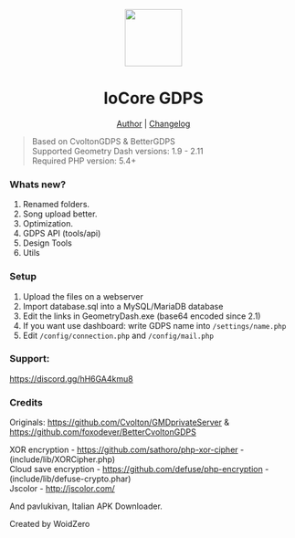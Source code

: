 <div align="center">
<p>
    <img width="100" src="https://woidzero.xyz/assets/iocore.png">
</p>
<h1>IoCore GDPS</h1>

[Author](https://woidzero.xyz/) |
[Changelog](https://github.com/IoCore/CHANGELOG.md)

</div>

> Based on CvoltonGDPS & BetterGDPS</br>
> Supported Geometry Dash versions: 1.9 - 2.11</br>
> Required PHP version: 5.4+</br>

### Whats new?
1) Renamed folders.
2) Song upload better.
3) Optimization.
4) GDPS API (tools/api)
5) Design Tools
6) Utils

### Setup
1) Upload the files on a webserver
2) Import database.sql into a MySQL/MariaDB database
3) Edit the links in GeometryDash.exe (base64 encoded since 2.1)
4) If you want use dashboard: write GDPS name into `/settings/name.php`
5) Edit `/config/connection.php` and `/config/mail.php`

### Support:
https://discord.gg/hH6GA4kmu8

### Credits
Originals: https://github.com/Cvolton/GMDprivateServer & https://github.com/foxodever/BetterCvoltonGDPS

XOR encryption - https://github.com/sathoro/php-xor-cipher - (include/lib/XORCipher.php)<br>
Cloud save encryption - https://github.com/defuse/php-encryption - (include/lib/defuse-crypto.phar)<br>
Jscolor - http://jscolor.com/<br>

And pavlukivan, Italian APK Downloader.


Created by WoidZero

